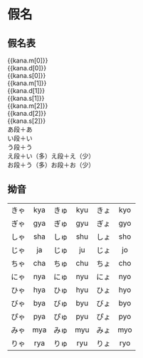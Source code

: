 # 假名

## 假名表

<div :class="$style['kana-table']">
  <div v-for="kana in kanas" :class="$style['small-table']">
    <div>{{kana.m[0]}}</div>
    <div>{{kana.d[0]}}</div>
    <div>{{kana.s[0]}}</div>
    <div>{{kana.m[1]}}</div>
    <div>{{kana.d[1]}}</div>
    <div>{{kana.s[1]}}</div>
    <div>{{kana.m[2]}}</div>
    <div>{{kana.d[2]}}</div>
    <div>{{kana.s[2]}}</div>
  </div>
  <div :class="[$style['small-table'], $style['span-three']]">あ段＋あ</div>
  <div :class="[$style['small-table'], $style['span-three']]">い段＋い</div>
  <div :class="[$style['small-table'], $style['span-three']]">う段＋う</div>
  <div :class="[$style['small-table'], $style['span-three']]">え段＋い（多）え段＋え（少）</div>
  <div :class="[$style['small-table'], $style['span-three']]">お段＋う（多）お段＋お（少）</div>
</div>

## 拗音

|      |     |      |     |      |     |
| :--: | :-: | :--: | :-: | :--: | :-: |
| きゃ | kya | きゅ | kyu | きょ | kyo |
| ぎゃ | gya | ぎゅ | gyu | ぎょ | gyo |
| しゃ | sha | しゅ | shu | しょ | sho |
| じゃ | ja  | じゅ | ju  | じょ | jo  |
| ちゃ | cha | ちゅ | chu | ちょ | cho |
| にゃ | nya | にゅ | nyu | にょ | nyo |
| ひゃ | hya | ひゅ | hyu | ひょ | hyo |
| びゃ | bya | びゅ | byu | びょ | byo |
| ぴゃ | pya | ぴゅ | pyu | ぴょ | pyo |
| みゃ | mya | みゅ | myu | みょ | myo |
| りゃ | rya | りゅ | ryu | りょ | ryo |

<script setup>

const kanas = [
  { m: [ 'あ', 'ア', 'a' ], d: [ '', '', '' ], s: [ '', '', '' ]},
  { m: [ 'い', 'イ', 'i' ], d: [ '', '', '' ], s: [ '', '', '' ]},
  { m: [ 'う', 'ウ', 'u' ], d: [ '', '', '' ], s: [ '', '', '' ]},
  { m: [ 'え', 'エ', 'e' ], d: [ '', '', '' ], s: [ '', '', '' ]},
  { m: [ 'お', 'オ', 'o' ], d: [ '', '', '' ], s: [ '', '', '' ]},
  { m: [ 'か', 'カ', 'ka' ], d: [ 'が', 'ガ', 'ga' ], s: [ '', '', '' ]},
  { m: [ 'き', 'キ', 'ki' ], d: [ 'ぎ', 'ギ', 'gi' ], s: [ '', '', '' ]},
  { m: [ 'く', 'ク', 'ku' ], d: [ 'ぐ', 'グ', 'gu' ], s: [ '', '', '' ]},
  { m: [ 'け', 'ケ', 'ke' ], d: [ 'げ', 'ゲ', 'ge' ], s: [ '', '', '' ]},
  { m: [ 'こ', 'コ', 'ko' ], d: [ 'ご', 'ゴ', 'go' ], s: [ '', '', '' ]},
  { m: [ 'さ', 'サ', 'sa' ], d: [ 'ざ', 'ザ', 'za' ], s: [ '', '', '' ]},
  { m: [ 'し', 'シ', 'shi' ], d: [ 'じ', 'ジ', 'ji' ], s: [ '', '', '' ]},
  { m: [ 'す', 'ス', 'su' ], d: [ 'ず', 'ズ', 'zu' ], s: [ '', '', '' ]},
  { m: [ 'せ', 'セ', 'se' ], d: [ 'ぜ', 'ゼ', 'ze' ], s: [ '', '', '' ]},
  { m: [ 'そ', 'ソ', 'so' ], d: [ 'ぞ', 'ゾ', 'zo' ], s: [ '', '', '' ]},
  { m: [ 'た', 'タ', 'ta' ], d: [ 'だ', 'ダ', 'da' ], s: [ '', '', '' ]},
  { m: [ 'ち', 'チ', 'chi' ], d: [ 'ぢ', 'ヂ', 'di' ], s: [ '', '', '' ]},
  { m: [ 'つ', 'ツ', 'tsu' ], d: [ 'づ', 'ジ', 'du' ], s: [ '', '', '' ]},
  { m: [ 'て', 'テ', 'te' ], d: [ 'で', 'デ', 'de' ], s: [ '', '', '' ]},
  { m: [ 'と', 'ト', 'to' ], d: [ 'ど', 'ド', 'do' ], s: [ '', '', '' ]},
  { m: [ 'な', 'ナ', 'na' ], d: [ '', '', '' ], s: [ '', '', '' ]},
  { m: [ 'に', 'ニ', 'ni' ], d: [ '', '', '' ], s: [ '', '', '' ]},
  { m: [ 'ぬ', 'ヌ', 'nu' ], d: [ '', '', '' ], s: [ '', '', '' ]},
  { m: [ 'ね', 'ネ', 'ne' ], d: [ '', '', '' ], s: [ '', '', '' ]},
  { m: [ 'の', 'ノ', 'no' ], d: [ '', '', '' ], s: [ '', '', '' ]},
  { m: [ 'は', 'ハ', 'ha' ], d: [ 'ば', 'バ', 'ba' ], s: [ 'ぱ', 'パ', 'pa' ]},
  { m: [ 'ひ', 'ヒ', 'hi' ], d: [ 'び', 'ビ', 'bi' ], s: [ 'ぴ', 'ピ', 'pi' ]},
  { m: [ 'ふ', 'フ', 'fu' ], d: [ 'ぶ', 'ブ', 'bu' ], s: [ 'ぷ', 'プ', 'pu' ]},
  { m: [ 'へ', 'ヘ', 'he' ], d: [ 'べ', 'ベ', 'be' ], s: [ 'ぺ', 'ペ', 'pe' ]},
  { m: [ 'ほ', 'ホ', 'ho' ], d: [ 'ぼ', 'ボ', 'bo' ], s: [ 'ぽ', 'ポ', 'po' ]},
  { m: [ 'ま', 'マ', 'ma' ], d: [ '', '', '' ], s: [ '', '', '' ]},
  { m: [ 'み', 'ミ', 'mi' ], d: [ '', '', '' ], s: [ '', '', '' ]},
  { m: [ 'む', 'ム', 'mu' ], d: [ '', '', '' ], s: [ '', '', '' ]},
  { m: [ 'め', 'メ', 'me' ], d: [ '', '', '' ], s: [ '', '', '' ]},
  { m: [ 'も', 'モ', 'mo' ], d: [ '', '', '' ], s: [ '', '', '' ]},
  { m: [ 'や', 'ヤ', 'ya' ], d: [ '', '', '' ], s: [ '', '', '' ]},
  { m: [ '', '', '' ], d: [ '', '', '' ], s: [ '', '', '' ]},
  { m: [ 'ゆ', 'ユ', 'yu' ], d: [ '', '', '' ], s: [ '', '', '' ]},
  { m: [ '', '', '' ], d: [ '', '', '' ], s: [ '', '', '' ]},
  { m: [ 'よ', 'ヨ', 'yo' ], d: [ '', '', '' ], s: [ '', '', '' ]},
  { m: [ 'ら', 'ラ', 'ra' ], d: [ '', '', '' ], s: [ '', '', '' ]},
  { m: [ 'り', 'リ', 'ri' ], d: [ '', '', '' ], s: [ '', '', '' ]},
  { m: [ 'る', 'ル', 'ru' ], d: [ '', '', '' ], s: [ '', '', '' ]},
  { m: [ 'れ', 'レ', 're' ], d: [ '', '', '' ], s: [ '', '', '' ]},
  { m: [ 'ろ', 'ロ', 'ro' ], d: [ '', '', '' ], s: [ '', '', '' ]},
  { m: [ 'わ', 'ワ', 'wa' ], d: [ '', '', '' ], s: [ '', '', '' ]},
  { m: [ '', '', '' ], d: [ '', '', '' ], s: [ '', '', '' ]},
  { m: [ '', '', '' ], d: [ '', '', '' ], s: [ '', '', '' ]},
  { m: [ '', '', '' ], d: [ '', '', '' ], s: [ '', '', '' ]},
  { m: [ 'を', 'ヲ', 'wo' ], d: [ '', '', '' ], s: [ '', '', '' ]},
  { m: [ 'ん', 'ン', 'n' ], d: [ '', '', '' ], s: [ '', '', '' ]},
  { m: [ '', '', '' ], d: [ '', '', '' ], s: [ '', '', '' ]},
  { m: [ '', '', '' ], d: [ '', '', '' ], s: [ '', '', '' ]},
  { m: [ '', '', '' ], d: [ '', '', '' ], s: [ '', '', '' ]},
  { m: [ '', '', '' ], d: [ '', '', '' ], s: [ '', '', '' ]}
]

</script>

<style module lang="scss">
  .kana-table {
    font-size: 18px;
    width: 740px;
    /* padding: 3px; */
    background-color: #666;
    display: grid;
    grid-template-columns: repeat(5, 1fr);
    border: 5px solid #666;
    border-radius: 5px;
    gap: 2px;

    .small-table {
      padding: 1px;
      display: grid;
      gap: 1px;
      grid-template-columns: 1fr 1fr 1fr;
      >div {
        background-color: #fff;
        text-align: center;
      }
      &.span-three {
        padding: 2px;
        background-color: lightyellow;
        grid-template-columns: 1fr;
        height: 50px;
        display: grid;
        place-items: center;
      }
    }

  }

</style>
